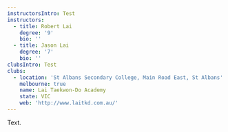 ```yaml
---
instructorsIntro: Test
instructors:
  - title: Robert Lai
    degree: '9'
    bio: ''
  - title: Jason Lai
    degree: '7'
    bio: ''
clubsIntro: Test
clubs:
  - location: 'St Albans Secondary College, Main Road East, St Albans'
    melbourne: true
    name: Lai Taekwon-Do Academy
    state: VIC
    web: 'http://www.laitkd.com.au/'
---
```

Text.
